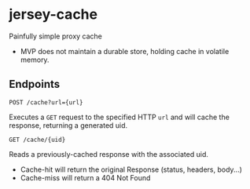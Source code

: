 # jersey-cache

Painfully simple proxy cache

* MVP does not maintain a durable store, holding cache in volatile memory.

## Endpoints

```
POST /cache?url={url}
```

Executes a `GET` request to the specified HTTP `url` and will cache the response, returning a generated uid.

```
GET /cache/{uid}
```

Reads a previously-cached response with the associated uid.  
* Cache-hit will return the original Response (status, headers, body...)
* Cache-miss will return a 404 Not Found
